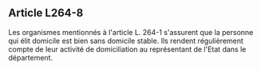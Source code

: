 ## Article L264-8

Les organismes mentionnés à l'article L. 264-1 s'assurent que la personne qui élit domicile est bien sans
domicile stable. Ils rendent régulièrement compte de leur activité de domiciliation au représentant de l'Etat
dans le département.

